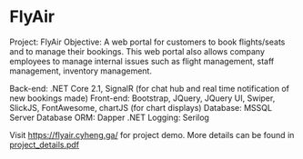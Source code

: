 # FlyAir

Project: FlyAir Objective: A web portal for customers to book flights/seats and to manage their bookings. This web portal also allows company employees to manage internal issues such as flight management, staff management, inventory management.

Back-end: .NET Core 2.1, SignalR (for chat hub and real time notification of new bookings made) 
Front-end: Bootstrap, JQuery, JQuery UI, Swiper, SlickJS, FontAwesome, chartJS (for chart displays)
Database: MSSQL Server 
Database ORM: Dapper .NET
Logging: Serilog

Visit https://flyair.cyheng.ga/ for project demo.
More details can be found in [project_details.pdf](https://github.com/cyh-ultimate1/FlyAir/blob/master/project_details.pdf)

